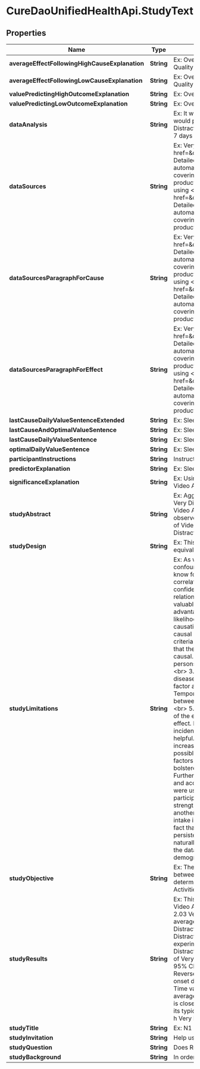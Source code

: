 # CureDaoUnifiedHealthApi.StudyText

## Properties

Name | Type | Description | Notes
------------ | ------------- | ------------- | -------------
**averageEffectFollowingHighCauseExplanation** | **String** | Ex: Overall Mood is 3.55/5 (15% higher) on average after days with around 4.19/5 Sleep Quality | [optional] 
**averageEffectFollowingLowCauseExplanation** | **String** | Ex: Overall Mood is 2.65/5 (14% lower) on average after days with around 1.97/5 Sleep Quality | [optional] 
**valuePredictingHighOutcomeExplanation** | **String** | Ex: Overall Mood, on average, 17% higher after around 4.14/5 Sleep Quality | [optional] 
**valuePredictingLowOutcomeExplanation** | **String** | Ex: Overall Mood, on average, 11% lower after around 3.03/5 Sleep Quality | [optional] 
**dataAnalysis** | **String** | Ex: It was assumed that 0 hours would pass before a change in Very Distracting Time would produce an observable change in Video Activities.  It was assumed that Very Distracting Time could produce an observable change in Video Activities for as much as 7 days after the stimulus event. | [optional] 
**dataSources** | **String** | Ex: Very Distracting Time data was primarily collected using &lt;a href&#x3D;\&quot;https://www.rescuetime.com/rp/curedao/plans\&quot;&gt;RescueTime&lt;/a&gt;. Detailed reports show which applications and websites you spent time on. Activities are automatically grouped into pre-defined categories with built-in productivity scores covering thousands of websites and applications. You can customize categories and productivity scores to meet your needs.&lt;br&gt;Video Activities data was primarily collected using &lt;a href&#x3D;\&quot;https://www.rescuetime.com/rp/curedao/plans\&quot;&gt;RescueTime&lt;/a&gt;. Detailed reports show which applications and websites you spent time on. Activities are automatically grouped into pre-defined categories with built-in productivity scores covering thousands of websites and applications. You can customize categories and productivity scores to meet your needs. | [optional] 
**dataSourcesParagraphForCause** | **String** | Ex: Very Distracting Time data was primarily collected using &lt;a href&#x3D;\&quot;https://www.rescuetime.com/rp/curedao/plans\&quot;&gt;RescueTime&lt;/a&gt;. Detailed reports show which applications and websites you spent time on. Activities are automatically grouped into pre-defined categories with built-in productivity scores covering thousands of websites and applications. You can customize categories and productivity scores to meet your needs.&lt;br&gt;Video Activities data was primarily collected using &lt;a href&#x3D;\&quot;https://www.rescuetime.com/rp/curedao/plans\&quot;&gt;RescueTime&lt;/a&gt;. Detailed reports show which applications and websites you spent time on. Activities are automatically grouped into pre-defined categories with built-in productivity scores covering thousands of websites and applications. You can customize categories and productivity scores to meet your needs. | [optional] 
**dataSourcesParagraphForEffect** | **String** | Ex: Very Distracting Time data was primarily collected using &lt;a href&#x3D;\&quot;https://www.rescuetime.com/rp/curedao/plans\&quot;&gt;RescueTime&lt;/a&gt;. Detailed reports show which applications and websites you spent time on. Activities are automatically grouped into pre-defined categories with built-in productivity scores covering thousands of websites and applications. You can customize categories and productivity scores to meet your needs.&lt;br&gt;Video Activities data was primarily collected using &lt;a href&#x3D;\&quot;https://www.rescuetime.com/rp/curedao/plans\&quot;&gt;RescueTime&lt;/a&gt;. Detailed reports show which applications and websites you spent time on. Activities are automatically grouped into pre-defined categories with built-in productivity scores covering thousands of websites and applications. You can customize categories and productivity scores to meet your needs. | [optional] 
**lastCauseDailyValueSentenceExtended** | **String** | Ex: Sleep Quality Predicts Higher Overall Mood | [optional] 
**lastCauseAndOptimalValueSentence** | **String** | Ex: Sleep Quality Predicts Higher Overall Mood | [optional] 
**lastCauseDailyValueSentence** | **String** | Ex: Sleep Quality Predicts Higher Overall Mood | [optional] 
**optimalDailyValueSentence** | **String** | Ex: Sleep Quality Predicts Higher Overall Mood | [optional] 
**participantInstructions** | **String** | Instructions for study participation | [optional] 
**predictorExplanation** | **String** | Ex: Sleep Quality Predicts Higher Overall Mood | [optional] 
**significanceExplanation** | **String** | Ex: Using a two-tailed t-test with alpha &#x3D; 0.05, it was determined that the change in Video Activities is statistically significant at 95% confidence interval. | [optional] 
**studyAbstract** | **String** | Ex: Aggregated data from 21 suggests with a low degree of confidence (p&#x3D;0.097) that Very Distracting Time has a moderately positive predictive relationship (R&#x3D;0.354) with Video Activities  (Activity).  The highest quartile of Video Activities measurements were observed following an average 2.03h Very Distracting Timeper day.  The lowest quartile of Video Activities  measurements were observed following an average 1.04h Very Distracting Timeper day. | 
**studyDesign** | **String** | Ex: This study is based on data donated by  21 CureDAO users. Thus, the study design is equivalent to the aggregation of 21 separate n&#x3D;1 observational natural experiments. | 
**studyLimitations** | **String** | Ex: As with any human experiment, it was impossible to control for all potentially confounding variables.             Correlation does not necessarily imply correlation.  We can never know for sure if one factor is definitely the cause of an outcome.             However, lack of correlation definitely implies the lack of a causal relationship.  Hence, we can with great             confidence rule out non-existent relationships. For instance, if we discover no relationship between mood             and an antidepressant this information is just as or even more valuable than the discovery that there is a relationship.             &lt;br&gt;             &lt;br&gt;             We can also take advantage of several characteristics of time series data from many subjects  to infer the likelihood of a causal relationship if we do find a correlational relationship.             The criteria for causation are a group of minimal conditions necessary to provide adequate evidence of a causal relationship between an incidence and a possible consequence.             The list of the criteria is as follows:             &lt;br&gt;             1. Strength (effect size): A small association does not mean that there is not a causal effect, though the larger the association, the more likely that it is causal.             &lt;br&gt;             2. Consistency (reproducibility): Consistent findings observed by different persons in different places with different samples strengthens the likelihood of an effect.             &lt;br&gt;             3. Specificity: Causation is likely if a very specific population at a specific site and disease with no other likely explanation. The more specific an association between a factor and an effect is, the bigger the probability of a causal relationship.             &lt;br&gt;             4. Temporality: The effect has to occur after the cause (and if there is an expected delay between the cause and expected effect, then the effect must occur after that delay).             &lt;br&gt;             5. Biological gradient: Greater exposure should generally lead to greater incidence of the effect. However, in some cases, the mere presence of the factor can trigger the effect. In other cases, an inverse proportion is observed: greater exposure leads to lower incidence.             &lt;br&gt;             6. Plausibility: A plausible mechanism between cause and effect is helpful.             &lt;br&gt;             7. Coherence: Coherence between epidemiological and laboratory findings increases the likelihood of an effect.             &lt;br&gt;             8. Experiment: \&quot;Occasionally it is possible to appeal to experimental evidence\&quot;.             &lt;br&gt;             9. Analogy: The effect of similar factors may be considered.             &lt;br&gt;             &lt;br&gt;              The confidence in a causal relationship is bolstered by the fact that time-precedence was taken into account in all calculations. Furthermore, in accordance with the law of large numbers (LLN), the predictive power and accuracy of these results will continually grow over time.  146 paired data points were used in this analysis.   Assuming that the relationship is merely coincidental, as the participant independently modifies their Very Distracting Time values, the observed strength of the relationship will decline until it is below the threshold of significance.  To it another way, in the case that we do find a spurious correlation, suggesting that banana intake improves mood for instance,             one will likely increase their banana intake.  Due to the fact that this correlation is spurious, it is unlikely             that you will see a continued and persistent corresponding increase in mood.  So over time, the spurious correlation will             naturally dissipate.Furthermore, it will be very enlightening to aggregate this data with the data from other participants  with similar genetic, diseasomic, environmentomic, and demographic profiles. | 
**studyObjective** | **String** | Ex: The objective of this study is to determine the nature of the relationship (if any) between the Very Distracting Time and the Video Activities. Additionally, we attempt to determine the Very Distracting Time values most likely to produce optimal Video Activities values. | 
**studyResults** | **String** | Ex: This analysis suggests that higher Very Distracting Time generally predicts negative Video Activities (p &#x3D; 0.097). Video Activities is, on average, 36%  higher after around 2.03 Very Distracting Time.  After an onset delay of 168 hours, Video Activities is, on average, 16%  lower than its average over the 168 hours following around 1.04 Very Distracting Time.  146 data points were used in this analysis.  The value for Very Distracting Time changed 2984 times, effectively running 1492 separate natural experiments. The top quartile outcome values are preceded by an average 2.03 h of Very Distracting Time.  The bottom quartile outcome values are preceded by an average 1.04 h of Very Distracting Time.  Forward Pearson Correlation Coefficient was 0.354 (p&#x3D;0.097, 95% CI -0.437 to 1.144 onset delay &#x3D; 0 hours, duration of action &#x3D; 168 hours) .  The Reverse Pearson Correlation Coefficient was 0.208 (P&#x3D;0.097, 95% CI -0.583 to 0.998, onset delay &#x3D; -0 hours, duration of action &#x3D; -168 hours). When the Very Distracting Time value is closer to 2.03 h than 1.04 h, the Video Activities value which follows is, on average, 36% percent higher than its typical value.  When the Very Distracting Time value is closer to 1.04 h than 2.03 h, the Video Activities value which follows is 0% lower than its typical value.  Video Activities is 5 h (67% higher) on average after days with around 5 h Very Distracting Time | 
**studyTitle** | **String** | Ex: N1 Study: Very Distracting Time Predicts Negative Video Activities | 
**studyInvitation** | **String** | Help us determine if Remeron affects Overall Mood! | [optional] 
**studyQuestion** | **String** | Does Remeron affect Overall Mood? | [optional] 
**studyBackground** | **String** | In order to reduce suffering through the advancement of human knowledge... | [optional] 


